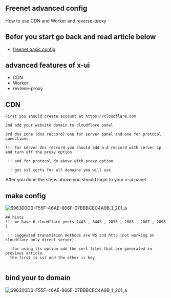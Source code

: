 ## Freenet advanced config
How to use CDN and Worker and reverse-proxy

## Befor you start go back and read article below

- [freenet basic config](https://github.com/VQIVS/freenet-basics-old-panel-)


## advanced features of x-ui

- CDN
- Worker 
- revrese-proxy



## CDN
``` 
First you should create account at https://cloudflare.com

2nd add your website domain to cloudflare panel 

3rd dns zone (dns reccord) one for server panel and one for protocol conections

!!! for server dns reccord you should add a A reccord with server ip and turn off the proxy option 
 
 !! and for protocol do above with proxy option 

  ! get ssl certs for all domains you will use 
``` 
After you done the steps above you should login to your x-ui panel

## make config

![696300D0-F55F-46AE-866F-07BBBCEC4A9B_1_201_a](https://user-images.githubusercontent.com/119480978/235960889-5348cb69-0835-4214-acf5-29116236a509.jpeg)
```
## hints
!!! we have 6 cloudflare ports (443 , 8443 , 2053 , 2083 , 2087 , 2096 )

 !! suggested transmition methods are WS and http (not working on cloudflare only direct server)

  !for using tls option add the cert files that are generated in previous article 
  the first is ssl and the other is key 
  
```
## bind your to domain 

![696300D0-F55F-46AE-866F-07BBBCEC4A9B_1_201_a](https://user-images.githubusercontent.com/119480978/235963947-f53e481f-3449-4c61-961d-57c588a992a8.jpeg)


